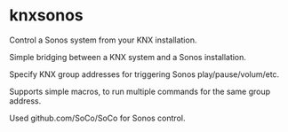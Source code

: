# knxsonos

Control a Sonos system from your KNX installation.

Simple bridging between a KNX system and a Sonos installation.

Specify KNX group addresses for triggering Sonos play/pause/volum/etc.

Supports simple macros, to run multiple commands for the same group address.

Used github.com/SoCo/SoCo for Sonos control.
